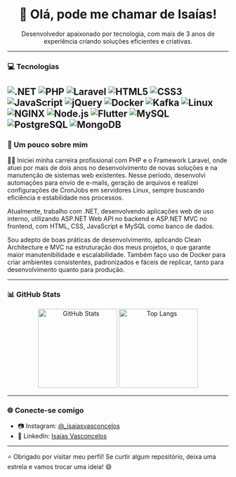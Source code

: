 <h1 align="center">👋 Olá, pode me chamar de Isaías!</h1>

<p align="center">
  Desenvolvedor apaixonado por tecnologia, com mais de 3 anos de experiência criando soluções eficientes e criativas.
</p>

---

### 💻 Tecnologias

![.NET](https://img.shields.io/badge/.NET-512BD4?style=for-the-badge&logo=dotnet&logoColor=white)
![PHP](https://img.shields.io/badge/PHP-777BB4?style=for-the-badge&logo=php&logoColor=white)
![Laravel](https://img.shields.io/badge/Laravel-E74430?style=for-the-badge&logo=laravel&logoColor=white)
![HTML5](https://img.shields.io/badge/HTML5-e34c26?style=for-the-badge&logo=html5&logoColor=white)
![CSS3](https://img.shields.io/badge/CSS3-264de4?style=for-the-badge&logo=css3&logoColor=white)
![JavaScript](https://img.shields.io/badge/JavaScript-f7df1e?style=for-the-badge&logo=javascript&logoColor=black)
![jQuery](https://img.shields.io/badge/jQuery-0769AD?style=for-the-badge&logo=jquery&logoColor=white)
![Docker](https://img.shields.io/badge/Docker-2496ED?style=for-the-badge&logo=docker&logoColor=white)
![Kafka](https://img.shields.io/badge/Kafka-231F20?style=for-the-badge&logo=apachekafka&logoColor=white)
![Linux](https://img.shields.io/badge/Linux-FCC624?style=for-the-badge&logo=linux&logoColor=black)
![NGINX](https://img.shields.io/badge/NGINX-009639?style=for-the-badge&logo=nginx&logoColor=white)
![Node.js](https://img.shields.io/badge/Node.js-339933?style=for-the-badge&logo=nodedotjs&logoColor=white)
![Flutter](https://img.shields.io/badge/Flutter-02569B?style=for-the-badge&logo=flutter&logoColor=white)
![MySQL](https://img.shields.io/badge/MySQL-4479A1?style=for-the-badge&logo=mysql&logoColor=white)
![PostgreSQL](https://img.shields.io/badge/PostgreSQL-336791?style=for-the-badge&logo=postgresql&logoColor=white)
![MongoDB](https://img.shields.io/badge/MongoDB-47A248?style=for-the-badge&logo=mongodb&logoColor=white)
---

### 📌 Um pouco sobre mim

👨‍💻 Iniciei minha carreira profissional com PHP e o Framework Laravel, onde atuei por mais de dois anos no desenvolvimento de novas soluções e na manutenção de sistemas web existentes. Nesse período, desenvolvi automações para envio de e-mails, geração de arquivos e realizei configurações de CronJobs em servidores Linux, sempre buscando eficiência e estabilidade nos processos.

Atualmente, trabalho com .NET, desenvolvendo aplicações web de uso interno, utilizando ASP.NET Web API no backend e ASP.NET MVC no frontend, com HTML, CSS, JavaScript e MySQL como banco de dados.

Sou adepto de boas práticas de desenvolvimento, aplicando Clean Architecture e MVC na estruturação dos meus projetos, o que garante maior manutenibilidade e escalabilidade. Também faço uso de Docker para criar ambientes consistentes, padronizados e fáceis de replicar, tanto para desenvolvimento quanto para produção.

---

### 📊 GitHub Stats


<div align="center">
  <img height="180em" src="https://github-readme-stats.vercel.app/api?username=Isaias-Vasconcelos&show_icons=true&theme=transparent&hide_border=false&count_private=true" alt="GitHub Stats" />
  <img height="180em" src="https://github-readme-stats.vercel.app/api/top-langs/?username=Isaias-Vasconcelos&layout=compact&theme=transparent&hide_border=false" alt="Top Langs" />
</div>

---

### 🌐 Conecte-se comigo

- 📷 Instagram: [@_isaiasvasconcelos](https://instagram.com/_isaiasvasconcelos)
- 💼 LinkedIn: [Isaías Vasconcelos](https://br.linkedin.com/in/isa%C3%ADas-vasconcelos-58a045232?trk=people-guest_people_search-card&original_referer=https%3A%2F%2Fwww.linkedin.com%2F)

---

⭐ Obrigado por visitar meu perfil! Se curtir algum repositório, deixa uma estrela e vamos trocar uma ideia! 😄

